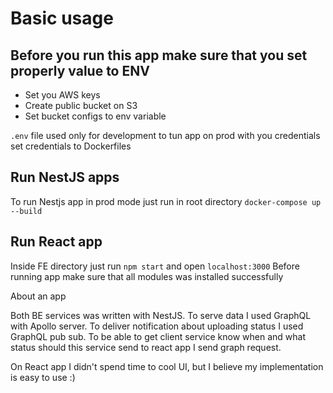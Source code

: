 # Basic usage

## Before you run this app make sure that you set properly value to ENV

- Set you AWS keys
- Create public bucket on S3
- Set bucket configs to env variable

`.env` file used only for development to tun app on prod with you credentials set credentials to Dockerfiles

## Run NestJS apps

To run Nestjs app in prod mode just run in root directory `docker-compose up --build`

## Run React app

Inside FE directory just run `npm start` and open `localhost:3000`
Before running app make sure that all modules was installed successfully

About an app

Both BE services was written with NestJS. To serve data I used GraphQL with Apollo server. To deliver notification about uploading status I used GraphQL pub sub. To be able to get client service know when and what status should this service send to react app I send graph request.

On React app I didn't spend time to cool UI, but I believe my implementation is easy to use :)
